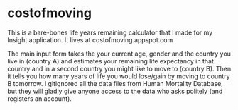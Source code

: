 costofmoving
============

This is a bare-bones life years remaining calculator that I made for my Insight application. It lives at costofmoving.appspot.com

The main input form takes the your current age, gender and the country you live in (country A) and estimates your remaining life expectancy in that country and in a second country you might like to move to (country B). Then it tells you how many years of life you would lose/gain by moving to country B tomorrow. I gitignored all the data files from Human Mortality Database, but they will gladly give anyone access to the data who asks politely (and registers an account).



